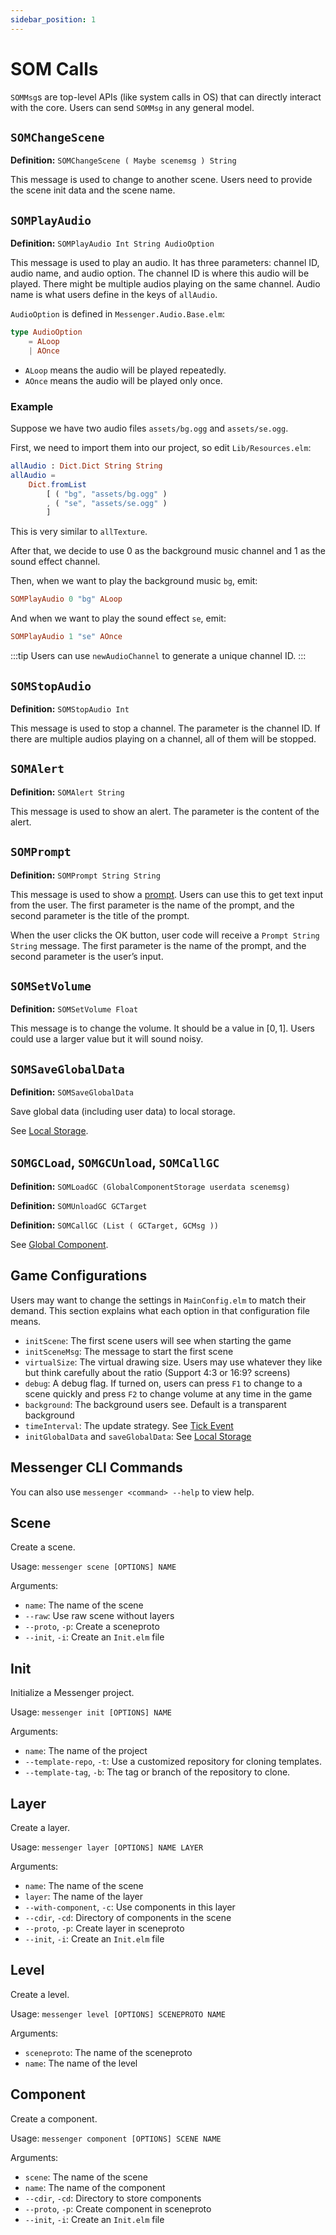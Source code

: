 ```yaml
---
sidebar_position: 1
---
```


# SOM Calls

`SOMMsg`s are top-level APIs (like system calls in OS) that can directly interact with the core. Users can send `SOMMsg` in any general model.

## `SOMChangeScene`

**Definition:** `SOMChangeScene ( Maybe scenemsg ) String`

This message is used to change to another scene. Users need to provide the scene init data and the scene name.

## `SOMPlayAudio`

**Definition:** `SOMPlayAudio Int String AudioOption`

This message is used to play an audio. It has three parameters: channel ID, audio name, and audio option. The channel ID is where this audio will be played. There might be multiple audios playing on the same channel. Audio name is what users define in the keys of `allAudio`.

`AudioOption` is defined in `Messenger.Audio.Base.elm`:

```elm
type AudioOption
    = ALoop
    | AOnce
```

- `ALoop` means the audio will be played repeatedly.
- `AOnce` means the audio will be played only once.

### Example

Suppose we have two audio files `assets/bg.ogg` and `assets/se.ogg`.

First, we need to import them into our project, so edit `Lib/Resources.elm`:

```elm
allAudio : Dict.Dict String String
allAudio =
    Dict.fromList
        [ ( "bg", "assets/bg.ogg" )
        , ( "se", "assets/se.ogg" )
        ]
```

This is very similar to `allTexture`.

After that, we decide to use 0 as the background music channel and 1 as the sound effect channel.

Then, when we want to play the background music `bg`, emit:

```elm
SOMPlayAudio 0 "bg" ALoop
```

And when we want to play the sound effect `se`, emit:

```elm
SOMPlayAudio 1 "se" AOnce
```

:::tip
Users can use `newAudioChannel` to generate a unique channel ID.
:::

## `SOMStopAudio`

**Definition:** `SOMStopAudio Int`

This message is used to stop a channel. The parameter is the channel ID. If there are multiple audios playing on a channel, all of them will be stopped.

## `SOMAlert`

**Definition:** `SOMAlert String`

This message is used to show an alert. The parameter is the content of the alert.

## `SOMPrompt`

**Definition:** `SOMPrompt String String`

This message is used to show a [prompt](https://developer.mozilla.org/en-US/docs/Web/API/Window/prompt). Users can use this to get text input from the user. The first parameter is the name of the prompt, and the second parameter is the title of the prompt.

When the user clicks the OK button, user code will receive a `Prompt String String` message. The first parameter is the name of the prompt, and the second parameter is the user’s input.

## `SOMSetVolume`

**Definition:** `SOMSetVolume Float`

This message is to change the volume. It should be a value in $[0, 1]$. Users could use a larger value but it will sound noisy.

## `SOMSaveGlobalData`

**Definition:** `SOMSaveGlobalData`

Save global data (including user data) to local storage.

See [Local Storage](../advanced/localstorage).

## `SOMGCLoad`, `SOMGCUnload`, `SOMCallGC`

**Definition:** `SOMLoadGC (GlobalComponentStorage userdata scenemsg)`

**Definition:** `SOMUnloadGC GCTarget`

**Definition:** `SOMCallGC (List ( GCTarget, GCMsg ))`

See [Global Component](../advanced/gc).

## Game Configurations

Users may want to change the settings in `MainConfig.elm` to match their demand. This section explains what each option in that configuration file means.

- `initScene`: The first scene users will see when starting the game
- `initSceneMsg`: The message to start the first scene
- `virtualSize`: The virtual drawing size. Users may use whatever they like but think carefully about the ratio (Support 4:3 or 16:9? screens)
- `debug`: A debug flag. If turned on, users can press `F1` to change to a scene quickly and press `F2` to change volume at any time in the game
- `background`: The background users see. Default is a transparent background
- `timeInterval`: The update strategy. See [Tick Event](../event/tick)
- `initGlobalData` and `saveGlobalData`: See [Local Storage](../advanced/localstorage)

## Messenger CLI Commands

You can also use `messenger <command> --help` to view help.

## Scene

Create a scene.

Usage: `messenger scene [OPTIONS] NAME`

Arguments:

- `name`: The name of the scene
- `--raw`: Use raw scene without layers
- `--proto`, `-p`: Create a sceneproto
- `--init`, `-i`: Create an `Init.elm` file

## Init

Initialize a Messenger project.

Usage: `messenger init [OPTIONS] NAME`

Arguments:

- `name`: The name of the project
- `--template-repo`, `-t`: Use a customized repository for cloning templates.
- `--template-tag`, `-b`: The tag or branch of the repository to clone.

## Layer

Create a layer.

Usage: `messenger layer [OPTIONS] NAME LAYER`

Arguments:

- `name`: The name of the scene
- `layer`: The name of the layer
- `--with-component`, `-c`: Use components in this layer
- `--cdir`, `-cd`: Directory of components in the scene
- `--proto`, `-p`: Create layer in sceneproto
- `--init`, `-i`: Create an `Init.elm` file

## Level

Create a level.

Usage: `messenger level [OPTIONS] SCENEPROTO NAME`

Arguments:

- `sceneproto`: The name of the sceneproto
- `name`: The name of the level

## Component

Create a component.

Usage: `messenger component [OPTIONS] SCENE NAME`

Arguments:

- `scene`: The name of the scene
- `name`: The name of the component
- `--cdir`, `-cd`: Directory to store components
- `--proto`, `-p`: Create component in sceneproto
- `--init`, `-i`: Create an `Init.elm` file
